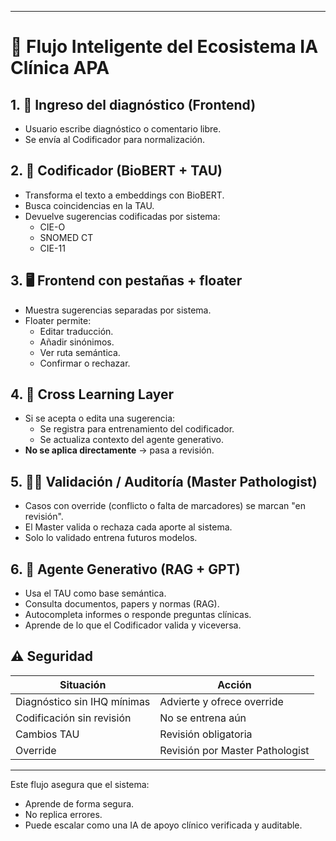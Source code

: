 

---

# 🔄 Flujo Inteligente del Ecosistema IA Clínica APA

## 1. 📝 Ingreso del diagnóstico (Frontend)
- Usuario escribe diagnóstico o comentario libre.
- Se envía al Codificador para normalización.

## 2. 🧠 Codificador (BioBERT + TAU)
- Transforma el texto a embeddings con BioBERT.
- Busca coincidencias en la TAU.
- Devuelve sugerencias codificadas por sistema:
  - CIE-O
  - SNOMED CT
  - CIE-11

## 3. 🖥️ Frontend con pestañas + floater
- Muestra sugerencias separadas por sistema.
- Floater permite:
  - Editar traducción.
  - Añadir sinónimos.
  - Ver ruta semántica.
  - Confirmar o rechazar.

## 4. 🔁 Cross Learning Layer
- Si se acepta o edita una sugerencia:
  - Se registra para entrenamiento del codificador.
  - Se actualiza contexto del agente generativo.
- **No se aplica directamente** → pasa a revisión.

## 5. 🧑‍⚖️ Validación / Auditoría (Master Pathologist)
- Casos con override (conflicto o falta de marcadores) se marcan "en revisión".
- El Master valida o rechaza cada aporte al sistema.
- Solo lo validado entrena futuros modelos.

## 6. 🤖 Agente Generativo (RAG + GPT)
- Usa el TAU como base semántica.
- Consulta documentos, papers y normas (RAG).
- Autocompleta informes o responde preguntas clínicas.
- Aprende de lo que el Codificador valida y viceversa.

## ⚠️ Seguridad
| Situación | Acción |
|----------|--------|
| Diagnóstico sin IHQ mínimas | Advierte y ofrece override |
| Codificación sin revisión | No se entrena aún |
| Cambios TAU | Revisión obligatoria |
| Override | Revisión por Master Pathologist |

---

Este flujo asegura que el sistema:
- Aprende de forma segura.
- No replica errores.
- Puede escalar como una IA de apoyo clínico verificada y auditable.

